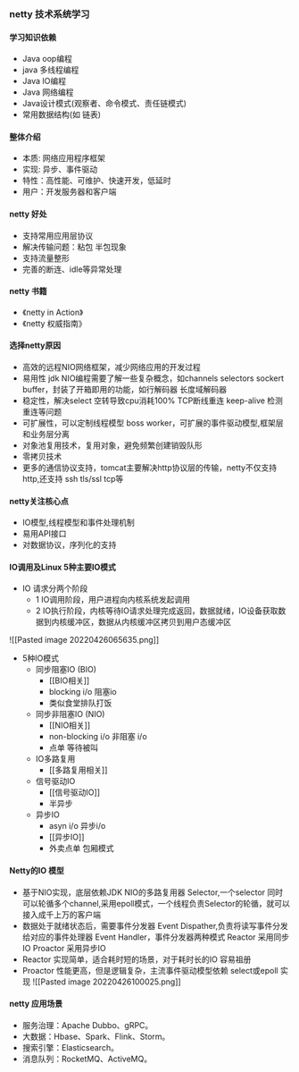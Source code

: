### netty 技术系统学习


####  学习知识依赖
- Java oop编程
- java 多线程编程
- Java IO编程
- Java 网络编程
- Java设计模式(观察者、命令模式、责任链模式) 
- 常用数据结构(如 链表)
#### 整体介绍
- 本质: 网络应用程序框架
- 实现: 异步、事件驱动
- 特性：高性能、可维护、快速开发，低延时
- 用户：开发服务器和客户端

#### netty 好处
- 支持常用应用层协议
- 解决传输问题：粘包 半包现象
- 支持流量整形
- 完善的断连、idle等异常处理

#### netty 书籍
- 《netty in Action》
- 《netty 权威指南》

#### 选择netty原因
- 高效的远程NIO网络框架，减少网络应用的开发过程
- 易用性 jdk NIO编程需要了解一些复杂概念，如channels selectors sockert buffer，封装了开箱即用的功能，如行解码器 长度域解码器
- 稳定性，解决select 空转导致cpu消耗100% TCP断线重连 keep-alive 检测重连等问题
- 可扩展性，可以定制线程模型 boss worker，可扩展的事件驱动模型,框架层和业务层分离
- 对象池复用技术，复用对象，避免频繁创建销毁队形
- 零拷贝技术
- 更多的通信协议支持，tomcat主要解决http协议层的传输，netty不仅支持http,还支持 ssh tls/ssl  tcp等 

#### netty关注核心点
- IO模型,线程模型和事件处理机制
- 易用API接口
- 对数据协议，序列化的支持


#### IO调用及Linux 5种主要IO模式
- IO 请求分两个阶段
	- 1 IO调用阶段，用户进程向内核系统发起调用
	- 2 IO执行阶段，内核等待IO请求处理完成返回，数据就绪，IO设备获取数据到内核缓冲区，数据从内核缓冲区拷贝到用户态缓冲区

![[Pasted image 20220426065635.png]]
- 5种IO模式
	- 同步阻塞IO (BIO)
		- [[BIO相关]]
		- blocking i/o 阻塞io 
		- 类似食堂排队打饭
	- 同步非阻塞IO (NIO)
		- [[NIO相关]] 
		- non-blocking i/o 非阻塞 i/o   
		-  点单 等待被叫
	- IO多路复用
		- [[多路复用相关]]
	- 信号驱动IO
		- [[信号驱动IO]]
		- 半异步
	- 异步IO
		- asyn i/o  异步i/o
		- [[异步IO]]  
		-  外卖点单 包厢模式

####  Netty的IO 模型
- 基于NIO实现，底层依赖JDK NIO的多路复用器 Selector,一个selector 同时可以轮循多个channel,采用epoll模式，一个线程负责Selector的轮循，就可以接入成千上万的客户端
- 数据处于就绪状态后，需要事件分发器 Event Dispather,负责将读写事件分发给对应的事件处理器 Event Handler，事件分发器两种模式 Reactor 采用同步IO Proactor 采用异步IO
- Reactor 实现简单，适合耗时短的场景，对于耗时长的IO 容易祖册
- Proactor 性能更高，但是逻辑复杂，主流事件驱动模型依赖 select或epoll 实现
![[Pasted image 20220426100025.png]]

#### netty 应用场景
-   服务治理：Apache Dubbo、gRPC。
-   大数据：Hbase、Spark、Flink、Storm。
-   搜索引擎：Elasticsearch。
-   消息队列：RocketMQ、ActiveMQ。